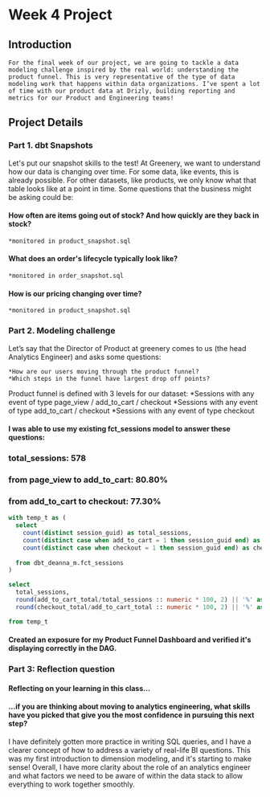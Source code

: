 # Week 4 Project

## Introduction
```
For the final week of our project, we are going to tackle a data modeling challenge inspired by the real world: understanding the product funnel. This is very representative of the type of data modeling work that happens within data organizations. I’ve spent a lot of time with our product data at Drizly, building reporting and metrics for our Product and Engineering teams!
```

## Project Details
### Part 1. dbt Snapshots
Let's put our snapshot skills to the test! At Greenery, we want to understand how our data is changing over time. For some data, like events, this is already possible. For other datasets, like products, we only know what that table looks like at a point in time. Some questions that the business might be asking could be:

  #### How often are items going out of stock? And how quickly are they back in stock?
    *monitored in product_snapshot.sql

  #### What does an order's lifecycle typically look like?
    *monitored in order_snapshot.sql

  #### How is our pricing changing over time?
    *monitored in product_snapshot.sql


### Part 2. Modeling challenge
Let’s say that the Director of Product at greenery comes to us (the head Analytics Engineer) and asks some questions:

    *How are our users moving through the product funnel?
    *Which steps in the funnel have largest drop off points?

Product funnel is defined with 3 levels for our dataset:
    *Sessions with any event of type page_view / add_to_cart / checkout
    *Sessions with any event of type add_to_cart / checkout
    *Sessions with any event of type checkout

#### I was able to use my existing fct_sessions model to answer these questions:
### total_sessions: 578
### from page_view to add_to_cart: 80.80%
### from add_to_cart to checkout: 77.30%

``` sql
with temp_t as (
  select
    count(distinct session_guid) as total_sessions,
    count(distinct case when add_to_cart = 1 then session_guid end) as add_to_cart_total,
    count(distinct case when checkout = 1 then session_guid end) as checkout_total
    
  from dbt_deanna_m.fct_sessions
)

select
  total_sessions,
  round(add_to_cart_total/total_sessions :: numeric * 100, 2) || '%' as add_to_cart_pct,
  round(checkout_total/add_to_cart_total :: numeric * 100, 2) || '%' as check_out_pct

from temp_t
```
#### Created an exposure for my Product Funnel Dashboard and verified it's displaying correctly in the DAG. 

### Part 3: Reflection question
#### Reflecting on your learning in this class...

#### ...if you are thinking about moving to analytics engineering, what skills have you picked that give you the most confidence in pursuing this next step?
  I have definitely gotten more practice in writing SQL queries, and I have a clearer concept of how to address a variety of real-life BI questions. This was my first introduction to dimension modeling, and it's starting to make sense! Overall, I have more clarity about the role of an analytics engineer and what factors we need to be aware of within the data stack to allow everything to work together smoothly.